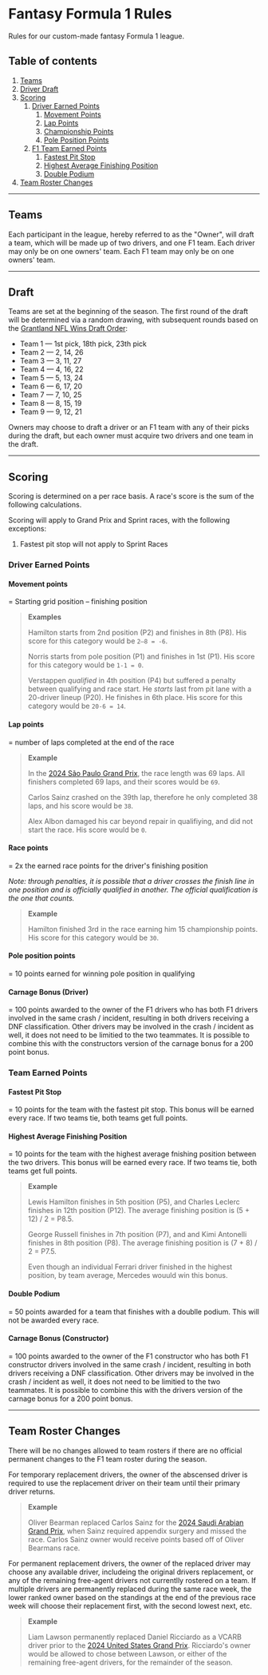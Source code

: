 # Fantasy Formula 1 Rules

Rules for our custom-made fantasy Formula 1 league.

## Table of contents

1. [Teams](#teams)
1. [Driver Draft](#driver-draft)
1. [Scoring](#scoring)
    1. [Driver Earned Points](#driver-earned-points)
        1. [Movement Points](#movement-points)
        1. [Lap Points](#lap-points)
        1. [Championship Points](#championship-points)
        1. [Pole Position Points](#pole-position-points) 
    1. [F1 Team Earned Points](#f1-team-earned-points)
        1. [Fastest Pit Stop](#fastest-pit-stop)
        1. [Highest Average Finishing Position](#highest-average-finishing-position)
        1. [Double Podium](#double-podium)
1. [Team Roster Changes](#team-roster-changes)

---

## Teams

Each participant in the league, hereby referred to as the "Owner", will draft a team, which will be made up of two drivers, and one F1 team. Each driver may only be on one
owners' team. Each F1 team may only be on one owners' team.

---

## Draft

Teams are set at the beginning of the season. The first round of the draft will be determined via a random drawing, with subsequent rounds based on the [Grantland NFL Wins Draft Order](https://grantland.com/the-triangle/you-should-have-an-nfl-wins-pool/):
- Team 1 — 1st pick, 18th pick, 23th pick
- Team 2 — 2, 14, 26
- Team 3 — 3, 11, 27
- Team 4 — 4, 16, 22
- Team 5 — 5, 13, 24
- Team 6 — 6, 17, 20
- Team 7 — 7, 10, 25
- Team 8 — 8, 15, 19
- Team 9 — 9, 12, 21

Owners may choose to draft a driver or an F1 team with any of their picks during the draft, but each owner must acquire two drivers and one team in the draft.

---

## Scoring

Scoring is determined on a per race basis. A race's score is the
sum of the following calculations.

Scoring will apply to Grand Prix and Sprint races, with the following exceptions:
  1. Fastest pit stop will not apply to Sprint Races

### Driver Earned Points

#### Movement points

= Starting grid position – finishing position

> **Examples**
>
> Hamilton starts from 2nd position (P2) and finishes in 8th (P8). His score
> for this category would be `2–8 = -6`.
>
> Norris starts from pole position (P1) and finishes in 1st (P1). His score
> for this category would be `1-1 = 0`.
>
> Verstappen _qualified_ in 4th position (P4) but suffered a penalty between qualifying and race
> start. He _starts_ last from pit lane with a 20-driver lineup (P20). He
> finishes in 6th place. His score for this category would be `20-6 = 14`.

#### Lap points

= number of laps completed at the end of the race

> **Example**
>
> In the [2024 São Paulo Grand
> Prix](https://en.wikipedia.org/wiki/2024_S%C3%A3o_Paulo_Grand_Prix), the race
> length was 69 laps. All finishers completed 69 laps, and their scores would be `69`.
>
>
> Carlos Sainz crashed on the 39th lap, therefore he only completed 38 laps, and his score would be `38`.
>
>Alex Albon damaged his car beyond repair in qualifiying, and did not start the race. His score would be `0`.

#### Race points

= 2x the earned race points for the driver's finishing position

*Note: through penalties, it is possible that a driver crosses the finish line
in one position and is officially qualified in another. The official
qualification is the one that counts.*

> **Example**
>
> Hamilton finished 3rd in the race earning him 15 championship points. His score
> for this category would be `30`.

#### Pole position points

= 10 points earned for winning pole position in qualifying

#### Carnage Bonus (Driver)

= 100 points awarded to the owner of the F1 drivers who has both F1 drivers involved in the same crash / incident, resulting in both drivers receiving a DNF classification. Other drivers may be involved in the crash / incident as well, it does not need to be limitied to the two teammates. It is possible to combine this with the constructors version of the carnage bonus for a 200 point bonus.

### Team Earned Points

#### Fastest Pit Stop

= 10 points for the team with the fastest pit stop. This bonus will be earned every race. If two teams tie, both teams get full points.

#### Highest Average Finishing Position

= 10 points for the team with the highest average fnishing position between the two drivers. This bonus will be earned every race. If two teams tie, both teams get full points.

> **Example**
>
> Lewis Hamilton finishes in 5th position (P5), and Charles Leclerc finishes in 12th position (P12). The average finishing position is (5 + 12) / 2 = P8.5.
>
>George Russell finishes in 7th position (P7), and and Kimi Antonelli finishes in 8th position (P8). The average finishing position is (7 + 8) / 2 = P7.5.
>
>Even though an individual Ferrari driver finished in the highest position, by team average, Mercedes wouuld win this bonus.

#### Double Podium

= 50 points awarded for a team that finishes with a doublle podium. This will not be awarded every race.

#### Carnage Bonus (Constructor)

= 100 points awarded to the owner of the F1 constructor who has both F1 constructor drivers involved in the same crash / incident, resulting in both drivers receiving a DNF classification. Other drivers may be involved in the crash / incident as well, it does not need to be limitied to the two teammates. It is possible to combine this with the drivers version of the carnage bonus for a 200 point bonus.

---

## Team Roster Changes

There will be no changes allowed to team rosters if there are no official permanent changes to the F1 team roster during the season.

For temporary replacement drivers, the owner of the abscensed driver is required to use the replacement driver on their team until their primary driver returns. 

> **Example**
>
> Oliver Bearman replaced Carlos Sainz for the [2024 Saudi Arabian Grand Prix](https://en.wikipedia.org/wiki/2024_Saudi_Arabian_Grand_Prix), when Sainz required appendix surgery and missed the race. Carlos Sainz owner would receive points based off of Oliver Bearmans race.

For permanent replacement drivers, the owner of the replaced driver may choose any available driver, includeing the original drivers replacement, or any of the remaining free-agent drivers not currentlly rostered on a team. If multiple drivers are permanently replaced during the same race week, the lower ranked owner based on the standings at the end of the previous race week will choose their replacement first, with the second lowest next, etc.

> **Example**
>
> Liam Lawson permanently replaced Daniel Ricciardo as a VCARB driver prior to the [2024 United States Grand Prix](https://en.wikipedia.org/wiki/2024_United_States_Grand_Prix). Ricciardo's owner would be allowed to chose between Lawson, or either of the remaining free-agent drivers, for the remainder of the season.
